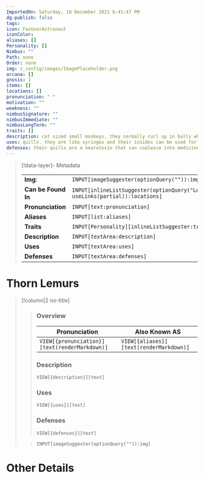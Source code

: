 ```yaml
---
ImportedOn: Saturday, 18 December 2021 8:41:47 PM
dg-publish: false
tags: 
icon: FasUserAstronaut
iconColor: 
aliases: []
Personality: []
Nimbus: ""
Path: none
Order: none
img: z_config/images/ImagePlaceholder.png
arcana: []
gnosis: 1
items: []
locations: []
pronunciation: " "
motivation: ""
weakness: ""
nimbusSignature: ""
nimbusImmediate: ""
nimbusLongTerm: ""
traits: []
description: cat sized small monkeys, they normally curl up in balls when sleeping and can be dangerous traps for unobservant travelers.  they bunch up and are defensive. easy to step on
uses: quills. they are like syringes and their insides can be used for medicine
defenses: their quills are a neurotoxin that can coalesce into medicine after death or removal
---
```

> [!data-layer]- Metadata
>
> |                                       |                                  |
>| ----- | ----- |
>| **Img**: |`INPUT[imageSuggester(optionQuery("")):img]`|
> |**Can be Found In** | `INPUT[inlineListSuggester(optionQuery("Locations"), useLinks(partial)):locations]`|
> |**Pronunciation**|`INPUT[text:pronunciation]`|
> |**Aliases**|`INPUT[list:aliases]`|
> |**Traits**| `INPUT[Personality][inlineListSuggester:traits]`|
> |**Description** |`INPUT[textArea:description]`|
> |**Uses** |`INPUT[textArea:uses]`|
> |**Defenses** |`INPUT[textArea:defenses]`|

# Thorn Lemurs
> [!column|2 no-title]
>
>>
>> ### Overview
>>| Pronunciation | Also Known AS|
>>| ----- | ----- |
>>|`VIEW[{pronunciation}][text(renderMarkdown)]`|`VIEW[{aliases}][text(renderMarkdown)]`|
>>### Description
>>  `VIEW[{description}][text]`
>>### Uses
>>  `VIEW[{uses}][text]`
>>### Defenses
>>  `VIEW[{defenses}][text]`
>
>> 
>> `INPUT[imageSuggester(optionQuery("")):img]`

# Other Details
